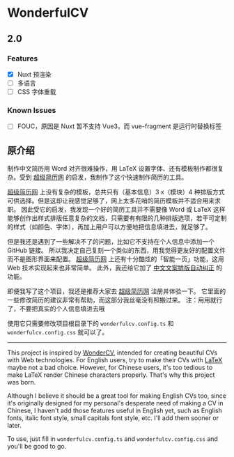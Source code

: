 # WonderfulCV

## 2.0

### Features

- [x] Nuxt 预渲染
- [ ] 多语言
- [ ] CSS 字体重载

### Known Issues

- [ ] FOUC，原因是 Nuxt 暂不支持 Vue3，而 vue-fragment 是运行时替换标签

## 原介绍

制作中文简历用 Word 对齐很难操作，用 LaTeX 设置字体、还有模板制作都很复杂。受到 [超级简历网](https://www.wondercv.com) 的启发，我制作了这个快速制作简历的工具。

[超级简历网](https://www.wondercv.com) 上没有复杂的模板，总共只有（基本信息）3 x（模块）4 种排版方式可供选择。但是这却让我感觉足够了，网上太多花哨的简历模板并不适合用来求职。
因此受它的启发，我发现一个好的简历工具并不需要像 Word 或 LaTeX 这样能够创作出样式排版任意复杂的文档，只需要有有限的几种排版选项，若干可定制的样式（如颜色、字体），再加上用户可以方便地把信息填进去，就足够了。

但是我还是遇到了一些解决不了的问题，比如它不支持在个人信息中添加一个 GitHub 链接。
所以我决定自己复刻一个类似的东西，用我觉得更友好的配置文件而不是图形界面来配置。
[超级简历网](https://www.wondercv.com) 上还有十分酷炫的「智能一页」功能，这用 Web 技术实现起来也非常简单。
此外，我还给它加了 [中文文案排版自动纠正](https://github.com/satouriko/copywriting-correct) 的功能。

即便我写了这个项目，我还是推荐大家去 [超级简历网](https://www.wondercv.com) 注册并体验一下。
它里面的一些修改简历的建议非常有帮助，而这部分我丝毫没有照搬过来。
注：用用就行了，不要把真实的个人信息填进去哦

使用它只需要修改项目根目录下的 `wonderfulcv.config.ts` 和 `wonderfulcv.config.css` 就可以了。

---

This project is inspired by [WonderCV](https://www.wondercv.com),
intended for creating beautiful CVs with Web technologies.
For English users, try to make their CVs with [LaTeX](https://www.overleaf.com/latex/templates/tagged/cv) maybe not a bad choice.
However, for Chinese users, it's too tedious to make LaTeX render Chinese characters properly.
That's why this project was born.

Although I believe it should be a great tool for making English CVs too,
since it's originally designed for my personal's desperate need of making a CV in Chinese,
I haven't add those features useful in English yet, such as
English fonts, italic font style, small capitals font style, etc.
I'll add them sooner or later.

To use, just fill in `wonderfulcv.config.ts` and `wonderfulcv.config.css` and you'll be good to go.
